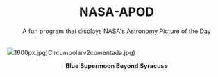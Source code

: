 <div align="center">
  <h1>
    NASA-APOD
  </h1>
</div>
  
<div align="center">
  A fun program that displays NASA's Astronomy Picture of the Day
</div>

<br>

![](https://apod.nasa.gov/apod/image/2309/SuperBlueMoon_Saragozza_2000.jpg)1600px.jpg)Circumpolarv2comentada.jpg)

<p align = "center">
  <b>Blue Supermoon Beyond Syracuse</b>
</p>
